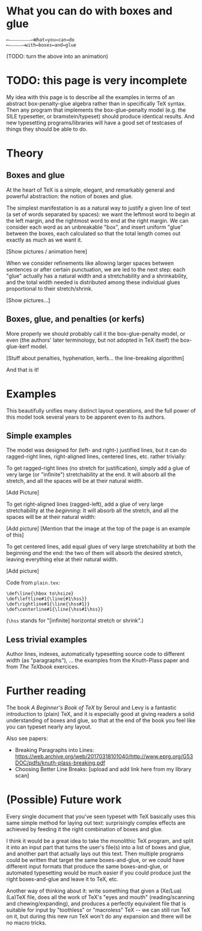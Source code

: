 # What you can do with boxes and glue

    ⟵⎯⎯⎯⎯⎯⎯⎯⎯⎯⎯⟶What↔you↔can↔do
    ⟵⎯⎯⎯⎯⎯⎯⟶with↔boxes↔and↔glue

(TODO: turn the above into an animation)

# TODO: this page is very incomplete

My idea with this page is to describe all the examples in terms of an abstract box-penalty-glue algebra rather than in specifically TeX syntax. Then any program that implements the box-glue-penalty model (e.g. the SILE typesetter, or bramstein/typeset) should produce identical results. And new typesetting programs/libraries will have a good set of testcases of things they should be able to do.

# Theory

## Boxes and glue

At the heart of TeX is a simple, elegant, and remarkably general and powerful abstraction: the notion of boxes and glue.

The simplest manifestation is as a natural way to justify a given line of text (a set of words separated by spaces): we want the leftmost word to begin at the left margin, and the rightmost word to end at the right margin. We can consider each word as an unbreakable "box", and insert uniform "glue" between the boxes, each calculated so that the total length comes out exactly as much as we want it.

[Show pictures / animation here]

When we consider refinements like allowing larger spaces between sentences or after certain punctuation, we are led to the next step: each "glue" actually has a natural width and a stretchability and a shrinkability, and the total width needed is distributed among these individual glues proportional to their stretch/shrink.

[Show pictures...]

## Boxes, glue, and penalties (or kerfs)

More properly we should probably call it the box-glue-penalty model, or even (the authors' later terminology, but not adopted in TeX itself) the box-glue-kerf model.

[Stuff about penalties, hyphenation, kerfs... the line-breaking algorithm]

And that is it!

# Examples

This beautifully unifies many distinct layout operations, and the full power of this model took several years to be apparent even to its authors.

## Simple examples

The model was designed for (left- and right-) justified lines, but it can do ragged-right lines, right-aligned lines, centered lines, etc. rather trivially:

To get ragged-right lines (no stretch for justification), simply add a glue of very large (or "infinite") stretchability at the end. It will absorb all the stretch, and all the spaces will be at their natural width.

[Add Picture]

To get right-aligned lines (ragged-left), add a glue of very large stretchability at the *beginning*: It will absorb all the stretch, and all the spaces will be at their natural width:

[Add picture]
[Mention that the image at the top of the page is an example of this]

To get centered lines, add equal glues of very large stretchability at both the beginning *and* the end: the two of them will absorb the desired stretch, leaving everything else at their natural width.

[Add picture]

Code from `plain.tex`:

    \def\line{\hbox to\hsize}
    \def\leftline#1{\line{#1\hss}}
    \def\rightline#1{\line{\hss#1}}
    \def\centerline#1{\line{\hss#1\hss}}

(`\hss` stands for "[infinite] horizontal stretch or shrink".)

## Less trivial examples

Author lines, indexes, automatically typesetting source code to different width (as "paragraphs"), ... the examples from the Knuth-Plass paper and from _The TeXbook_ exercices.

# Further reading

The book *A Beginner's Book of TeX* by Seroul and Levy is a fantastic introduction to (plain) TeX, and it is especially good at giving readers a solid understanding of boxes and glue, so that at the end of the book you feel like you can typeset nearly any layout.

Also see papers:

* Breaking Paragraphs into Lines: https://web.archive.org/web/20170318101040/http://www.eprg.org/G53DOC/pdfs/knuth-plass-breaking.pdf
* Choosing Better Line Breaks: [upload and add link here from my library scan]

# (Possible) Future work

Every single document that you've seen typeset with TeX basically uses this same simple method for laying out text: surprisingly complex effects are achieved by feeding it the right combination of boxes and glue.

I think it would be a great idea to take the monolithic TeX program, and split it into an input part that turns the user's file(s) into a list of boxes and glue, and another part that actually lays out this text. Then multiple programs could be written that target the same boxes-and-glue, or we could have different input formats that produce the same boxes-and-glue, or automated typesetting would be much easier if you could produce just the right boxes-and-glue and leave it to TeX, etc.

Another way of thinking about it: write something that given a (Xe/Lua)(La)TeX file, does all the work of TeX's "eyes and mouth" (reading/scanning and chewing/expanding), and produces a perfectly equivalent file that is suitable for input by "toothless" or "macroless" TeX -- we can still run TeX on it, but during this new run TeX won't do any expansion and there will be no macro tricks.
